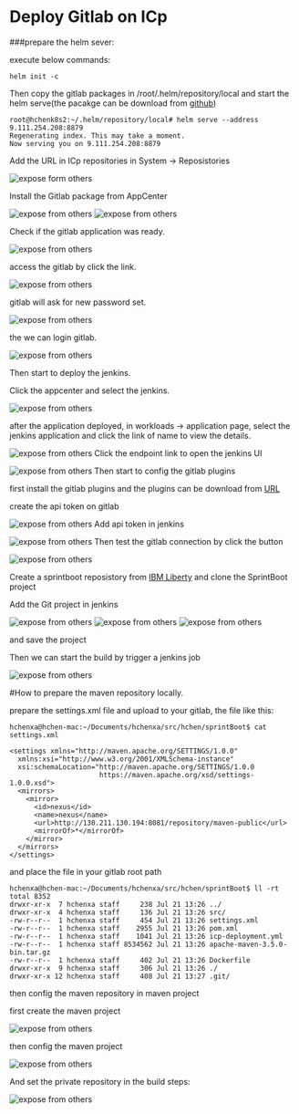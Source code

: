 
# Deploy Gitlab on ICp


###prepare the helm sever:

execute below commands:

```
helm init -c
```

Then copy the gitlab packages in /root/.helm/repository/local and start the helm serve(the pacakge can be download from [github](https://github.ibm.com/qiujian/cfc-charts/blob/icbc/gitlab-ce-0.1.7.tgz))

```
root@hchenk8s2:~/.helm/repository/local# helm serve --address 9.111.254.208:8879
Regenerating index. This may take a moment.
Now serving you on 9.111.254.208:8879
```


Add the URL in ICp repositories in System -> Reposistories

![expose form others](img/repositories.png)

Install the Gitlab package from AppCenter

![expose from others](img/gitlab_appcenter.png)
![expose from others](img/gitlab_install.png)

Check if the gitlab application was ready.

![expose from others](img/gitlab_application.png)


access the gitlab by click the link.

![expose from others](img/gitlab_detail.png)

gitlab will ask for new password set.

![expose from others](img/gitlab_access.png)

the we can login gitlab.

![expose from others](img/gitlab_login.png)



Then start to deploy the jenkins.

Click the appcenter and select the jenkins.

![expose from others](img/jenkins.png)

after the application deployed, in workloads -> application page, select the jenkins application and click the link of name to view the details.

![expose from others](img/jenkins_detail.png)
Click the endpoint link to open the jenkins UI

![expose from others](img/jenkins_ui.png)
Then start to config the gitlab plugins


first install the gitlab plugins and the plugins can be download from [URL](https://wiki.jenkins.io/display/JENKINS/GitLab+Plugin)

create the api token on gitlab

![expose from others](img/api_token.png)
Add api token in jenkins

![expose from others](img/jenkins_apitoken_setting.png)
Then test the gitlab connection by click the button

![expose from others](img/test_jenkins_connection.png)

Create a sprintboot reposistory from [IBM Liberty](https://liberty-app-accelerator.wasdev.developer.ibm.com/start/) and clone the SprintBoot project


Add the Git project in jenkins

![expose from others](img/general.png)
![expose from others](img/general2.png)
![expose from others](img/general3.png)

and save the project

Then we can start the build by trigger a jenkins job

![expose from others](img/build.png)




#How to prepare the maven repository locally.

prepare the settings.xml file and upload to your gitlab, the file like this:

```
hchenxa@hchen-mac:~/Documents/hchenxa/src/hchen/sprintBoot$ cat settings.xml

<settings xmlns="http://maven.apache.org/SETTINGS/1.0.0"
  xmlns:xsi="http://www.w3.org/2001/XMLSchema-instance"
  xsi:schemaLocation="http://maven.apache.org/SETTINGS/1.0.0
                      https://maven.apache.org/xsd/settings-1.0.0.xsd">
  <mirrors>
    <mirror>
      <id>nexus</id>
      <name>nexus</name>
      <url>http://130.211.130.194:8081/repository/maven-public</url>
      <mirrorOf>*</mirrorOf>
    </mirror>
  </mirrors>
</settings>

```

and place the file in your gitlab root path

```
hchenxa@hchen-mac:~/Documents/hchenxa/src/hchen/sprintBoot$ ll -rt
total 8352
drwxr-xr-x  7 hchenxa staff     238 Jul 21 13:26 ../
drwxr-xr-x  4 hchenxa staff     136 Jul 21 13:26 src/
-rw-r--r--  1 hchenxa staff     454 Jul 21 13:26 settings.xml
-rw-r--r--  1 hchenxa staff    2955 Jul 21 13:26 pom.xml
-rw-r--r--  1 hchenxa staff    1041 Jul 21 13:26 icp-deployment.yml
-rw-r--r--  1 hchenxa staff 8534562 Jul 21 13:26 apache-maven-3.5.0-bin.tar.gz
-rw-r--r--  1 hchenxa staff     402 Jul 21 13:26 Dockerfile
drwxr-xr-x  9 hchenxa staff     306 Jul 21 13:26 ./
drwxr-xr-x 12 hchenxa staff     408 Jul 21 13:27 .git/
```

then config the maven repository in maven project


first create the maven project

![expose from others](img/maven_project.png)

then config the maven project

![expose from others](img/private_repo.png)

And set the private repository in the build steps:

![expose from others](img/local_repository.png)


